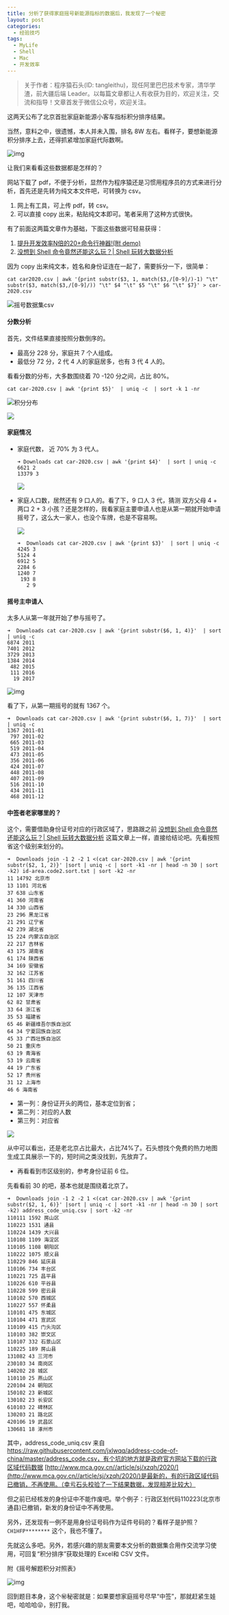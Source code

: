 ```yaml
---
title: 分析了获得家庭摇号新能源指标的数据后，我发现了一个秘密
layout: post
categories:
  - 经验技巧
tags:
  - MyLife
  - Shell
  - Mac 
  - 开发效率
---
```



>关于作者：程序猿石头(ID: tangleithu)，现任阿里巴巴技术专家，清华学渣，前大疆后端 Leader。以每篇文章都让人有收获为目的，欢迎关注，交流和指导！文章首发于微信公众号，欢迎关注。



这两天公布了北京首批家庭新能源小客车指标积分排序结果。

当然，意料之中，很遗憾，本人并未入围，排名 8W 左右。看样子，要想新能源积分排序上去，还得抓紧增加家庭代际数啊。 

![img](https://mmbiz.qpic.cn/mmbiz_png/ZMXDhhGnYibv6ysV7I9y3B0ZUNWNKuSR3MB5qmicS3EJI9OBbATewyZ83VuP8oLKa0T3icFibU9icYJVJ76nKhmVIvA/640.jpg)


让我们来看看这些数据都是怎样的？

网站下载了 pdf，不便于分析，显然作为程序猿还是习惯用程序员的方式来进行分析，首先还是先转为纯文本文件吧，可转换为 csv。

1. 网上有工具，可上传 pdf，转 csv。
2. 可以直接 copy 出来，粘贴纯文本即可。笔者采用了这种方式很快。

有了前面这两篇文章作为基础，下面这些数据可轻易获得：

1. [提升开发效率N倍的20+命令行神器!(附 demo)](http://mp.weixin.qq.com/s?__biz=MzI3OTUzMzcwNw==&mid=2247489026&idx=1&sn=cf1650652a44d65730c5ee04258ad9e1&chksm=eb4717e6dc309ef037674943645abe8356aa726416ea46f3349ba227520bd40c95f8a49aa3e5&scene=21#wechat_redirect)
2. [没想到 Shell 命令竟然还能这么玩？| Shell 玩转大数据分析](http://mp.weixin.qq.com/s?__biz=MzI3OTUzMzcwNw==&mid=2247488114&idx=1&sn=b6191483135ecd7f7c0b735bc2dbe7a7&chksm=eb471396dc309a80ba8df35f9e04ab585a80cb3f9e485fdf4c9afd380200c2d109b28335a00b&scene=21#wechat_redirect)

因为 copy 出来纯文本，姓名和身份证连在一起了，需要拆分一下，很简单：

``` 
cat car2020.csv | awk '{print substr($3, 1, match($3,/[0-9]/)-1) "\t"  substr($3, match($3,/[0-9]/)) "\t" $4 "\t" $5 "\t" $6 "\t" $7}' > car-2020.csv 
```

![摇号数据集csv](https://mmbiz.qpic.cn/mmbiz_jpg/ZMXDhhGnYibv6ysV7I9y3B0ZUNWNKuSR3ibL5T5lRuGK6u8J6M4IXbLWaficXw4c7qWlM3hUZELc2ILHEAicRDtic9g/640)

#### 分数分析 

首先，文件结果直接按照分数倒序的。

- 最高分 228 分，家庭共 7 个人组成。
- 最低分 72 分，2 代 4 人的家庭居多，也有 3 代 4 人的。

看看分数的分布，大多数围绕着 70 -120 分之间，占比 80%。

```shell
cat car-2020.csv | awk '{print $5}'  | uniq -c  | sort -k 1 -nr
```

![积分分布](https://mmbiz.qpic.cn/mmbiz_jpg/ZMXDhhGnYibv6ysV7I9y3B0ZUNWNKuSR3LpFNHXjGIosO9TOBW9cibJqf6icmJehOSdzK7CCe4gpMTfSSTic96cZYQ/640)

![](https://mmbiz.qpic.cn/mmbiz_png/ZMXDhhGnYibv6ysV7I9y3B0ZUNWNKuSR3eibFsp7PwzDgibkgotibibIp4pHnricjSm5LJicBFUbE6uMG7icZkErXfunMw/640)

#### 家庭情况

- 家庭代数， 近 70% 为 3 代人。

  ```shell
  ➜ Downloads cat car-2020.csv | awk '{print $4}'  | sort | uniq -c
  6621 2
  13379 3
  ```

  ![](https://mmbiz.qpic.cn/mmbiz_png/ZMXDhhGnYibv6ysV7I9y3B0ZUNWNKuSR3IPMnRyHkjxCXgZgD9dIlhxAR0sSLneJXqr6wYibJlia9aHxFebDk6QibA/640)

- 家庭人口数，居然还有 9 口人的。看了下，9 口人 3 代，猜测 双方父母 4 + 两口 2 + 3 小孩？还是怎样的，我看家庭主要申请人也是从第一期就开始申请摇号了，这么大一家人，也没个车牌，也是不容易啊。 

  ![](https://mmbiz.qpic.cn/mmbiz_png/ZMXDhhGnYibv6ysV7I9y3B0ZUNWNKuSR366icJickZFKaibZoctAmkib1k3MDQIFibLskNV9hqibRcREqiaarezGXWP3Ng/640)
  
  ```shell
  ➜  Downloads cat car-2020.csv | awk '{print $3}'  | sort | uniq -c
  4245 3
  5124 4
  6912 5
  2284 6
  1240 7
   193 8
     2 9
  ```

#### 摇号主申请人

太多人从第一年就开始了参与摇号了。 

```shell
➜  Downloads cat car-2020.csv | awk '{print substr($6, 1, 4)}'  | sort | uniq -c
6874 2011
7401 2012
3729 2013
1384 2014
 482 2015
 111 2016
  19 2017
```

![img](https://mmbiz.qpic.cn/mmbiz_png/ZMXDhhGnYibv6ysV7I9y3B0ZUNWNKuSR3cy2Md9RNibsEo1WYRlpM2mv4mK0zxIBRTM9qh9LhQKShTxv4Rn1ADYw/640)

看了下，从第一期摇号的就有 1367 个。 

```shell
➜  Downloads cat car-2020.csv | awk '{print substr($6, 1, 7)}'  | sort | uniq -c 
1367 2011-01
 797 2011-02
 665 2011-03
 519 2011-04
 473 2011-05
 356 2011-06
 424 2011-07
 448 2011-08
 407 2011-09
 516 2011-10
 434 2011-11
 468 2011-12
```

#### 中签者老家哪里的？

这个，需要借助身份证号对应的行政区域了，思路跟之前 [没想到 Shell 命令竟然还能这么玩？| Shell 玩转大数据分析](http://mp.weixin.qq.com/s?__biz=MzI3OTUzMzcwNw==&mid=2247488114&idx=1&sn=b6191483135ecd7f7c0b735bc2dbe7a7&chksm=eb471396dc309a80ba8df35f9e04ab585a80cb3f9e485fdf4c9afd380200c2d109b28335a00b&scene=21#wechat_redirect) 这篇文章上一样，直接给结论吧。先看按照省这个级别来划分的。

```shell
➜  Downloads join -1 2 -2 1 <(cat car-2020.csv | awk '{print substr($2, 1, 2)}' |sort | uniq -c | sort -k1 -nr | head -n 30 | sort -k2) id-area.code2.sort.txt | sort -k2 -nr
11 14792 北京市
13 1101 河北省
37 638 山东省
41 360 河南省
14 330 山西省
23 296 黑龙江省
21 291 辽宁省
42 239 湖北省
15 224 内蒙古自治区
22 217 吉林省
43 175 湖南省
61 174 陕西省
34 169 安徽省
32 162 江苏省
51 161 四川省
36 135 江西省
12 107 天津市
62 82 甘肃省
33 64 浙江省
35 53 福建省
65 46 新疆维吾尔族自治区
64 34 宁夏回族自治区
45 33 广西壮族自治区
50 21 重庆市
63 19 青海省
53 19 云南省
44 19 广东省
52 17 贵州省
31 12 上海市
46 6 海南省
```

- 第一列：身份证开头的两位，基本定位到省；
- 第二列：对应的人数
- 第三列：对应省

![](https://mmbiz.qpic.cn/mmbiz_png/ZMXDhhGnYibv6ysV7I9y3B0ZUNWNKuSR3C48bfHnDacmPqt5uCq60TkbTdSJcibtwgX3Xv2LFUGBof2ia8vyL1eJA/640)

从中可以看出，还是老北京占比最大，占比74%了。石头想找个免费的热力地图生成工具展示一下的，短时间之类没找到，先放弃了。

- 再看看到市区级别的，参考身份证前 6 位。

先看看前 30 的吧，基本也就是围绕着北京了。

```shell
➜  Downloads join -1 2 -2 1 <(cat car-2020.csv | awk '{print substr($2, 1, 6)}' |sort | uniq -c | sort -k1 -nr | head -n 30 | sort -k2) address_code_uniq.csv | sort -k2 -nr
110111 1592 房山区
110223 1531 通县
110224 1439 大兴县
110108 1109 海淀区
110105 1108 朝阳区
110222 1075 顺义县
110229 846 延庆县
110106 734 丰台区
110221 725 昌平县
110226 610 平谷县
110228 599 密云县
110102 570 西城区
110227 557 怀柔县
110101 475 东城区
110104 471 宣武区
110109 415 门头沟区
110103 382 崇文区
110107 332 石景山区
110225 189 房山县
131082 43 三河市
230103 34 南岗区
140202 28 城区
110110 25 燕山区
220104 24 朝阳区
150102 23 新城区
130102 23 长安区
610103 22 碑林区
130203 21 路北区
420106 19 武昌区
130681 18 涿州市
```

其中，address_code_uniq.csv 来自 https://raw.githubusercontent.com/jxlwqq/address-code-of-china/master/address_code.csv，有个坑的地方就是政府官方网站下载的行政区域代码数据 [http://www.mca.gov.cn//article/sj/xzqh/2020/](http://www.mca.gov.cn//article/sj/xzqh/2020/)是最新的，有的行政区域代码已撤销，不再使用。（幸亏石头校验了一下结果数据，发现相差比较大）

但之前已经核发的身份证中不能作废吧。举个例子：行政区划代码110223(北京市 通县)已撤销，新发的身份证中不再使用。

另外，还发现有一例不是用身份证号码作为证件号码的？看样子是护照？`CH1HFP********`  这个，我也不懂了。 

先就这么多吧。另外，若感兴趣的朋友需要本文分析的数据集合用作交流学习使用，可回复“积分排序”获取处理的 Excel和 CSV 文件。

附《摇号解题积分对照表》

![img](https://mmbiz.qpic.cn/mmbiz_png/ZMXDhhGnYibv6ysV7I9y3B0ZUNWNKuSR3eXbBD5fTYbiaRNowT5XL2icqqRnXDBKjvIbibiao8O1vnoicB88zLbKmiaOg/640)

回到题目本身，这个㊙️秘密就是：如果要想家庭摇号尽早“中签”，那就赶紧生娃吧，哈哈哈😝，别打我。